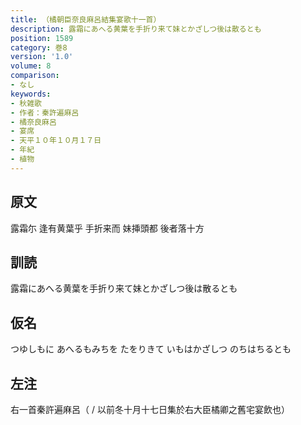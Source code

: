```yaml
---
title: （橘朝臣奈良麻呂結集宴歌十一首）
description: 露霜にあへる黄葉を手折り来て妹とかざしつ後は散るとも
position: 1589
category: 巻8
version: '1.0'
volume: 8
comparison:
- なし
keywords:
- 秋雑歌
- 作者：秦許遍麻呂
- 橘奈良麻呂
- 宴席
- 天平１０年１０月１７日
- 年紀
- 植物
---
```


## 原文

露霜尓 逢有黄葉乎 手折来而 妹挿頭都 後者落十方

## 訓読

露霜にあへる黄葉を手折り来て妹とかざしつ後は散るとも

## 仮名

つゆしもに あへるもみちを たをりきて いもはかざしつ のちはちるとも

## 左注

右一首秦許遍麻呂（ / 以前冬十月十七日集於右大臣橘卿之舊宅宴飲也）
